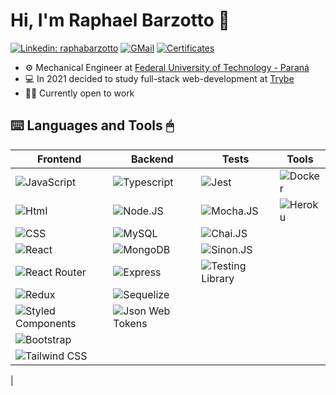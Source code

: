 # Hi, I'm Raphael Barzotto 👋
[![Linkedin: raphabarzotto](https://img.shields.io/badge/-raphabarzotto-blue?style-for-the-badge&logo=Linkedin&logoColor=white&link=https://www.linkedin.com/in/raphabarzotto/)](https://www.linkedin.com/in/raphabarzotto/)
[![GMail](https://img.shields.io/badge/-GMAIL-D14836?style-for-the-badge&logo=gmail&logoColor=white)](mailto:raphabarzotto@gmail.com)
[![Certificates](https://img.shields.io/badge/-CERTIFICATES-white?style-for-the-badge&logo=&logoColor=black)](https://drive.google.com/drive/folders/1kpDMcCLdF4scAO1_wIqxx7naF58um6UK?usp=sharing)
- ⚙️ Mechanical Engineer at [Federal University of Technology - Paraná](http://www.utfpr.edu.br/)
- 💻 In 2021 decided to study full-stack web-development at [Trybe](https://www.betrybe.com/)
- 👨‍💻 Currently open to work

## ⌨️ Languages and Tools 🖱
| Frontend | Backend | Tests | Tools |
| ---- | ----- | ----- | ----- |
| ![JavaScript](https://img.shields.io/badge/JavaScript-323330?style=for-the-badge&logo=javascript&logoColor=F7DF1E) | ![Typescript](https://img.shields.io/badge/TypeScript-007ACC?style=for-the-badge&logo=typescript&logoColor=white) | ![Jest](https://img.shields.io/badge/Jest-323330?style=for-the-badge&logo=Jest&logoColor=white) |  ![Docker](https://img.shields.io/badge/docker-blue?style=for-the-badge&logo=docker&logoColor=white) |
| ![Html](https://img.shields.io/badge/HTML5-E34F26?style=for-the-badge&logo=html5&logoColor=white) | ![Node.JS](https://img.shields.io/badge/Node.js-43853D?style=for-the-badge&logo=node.js&logoColor=white) | ![Mocha.JS](https://img.shields.io/badge/mocha.js-323330?style=for-the-badge&logo=mocha&logoColor=Brown) | ![Heroku](https://img.shields.io/badge/Heroku-430098?style=for-the-badge&logo=heroku&logoColor=white) |
| ![CSS](https://img.shields.io/badge/CSS3-1572B6?style=for-the-badge&logo=css3&logoColor=white) | ![MySQL](https://img.shields.io/badge/MySQL-00000F?style=for-the-badge&logo=mysql&logoColor=white) | ![Chai.JS](https://img.shields.io/badge/chai.js-323330?style=for-the-badge&logo=chai&logoColor=red) | |
| ![React](https://img.shields.io/badge/React-20232A?style=for-the-badge&logo=react&logoColor=61DAFB) | ![MongoDB](https://img.shields.io/badge/MongoDB-4EA94B?style=for-the-badge&logo=mongodb&logoColor=white) | ![Sinon.JS](https://img.shields.io/badge/Sinon.js-323330?style=for-the-badge&logo=Sinon&logoColor=red) | |
| ![React Router](https://img.shields.io/badge/React_Router-CA4245?style=for-the-badge&logo=react-router&logoColor=white) | ![Express](https://img.shields.io/badge/Express.js-404D59?style=for-the-badge) |  ![Testing Library](https://img.shields.io/badge/testing%20library-323330?style=for-the-badge&logo=testing-library&logoColor=red) | |
| ![Redux](https://img.shields.io/badge/Redux-593D88?style=for-the-badge&logo=redux&logoColor=white) | ![Sequelize](https://img.shields.io/badge/sequelize.js-323330?style=for-the-badge&logo=sequelize&logoColor=blue) | | |
| ![Styled Components](https://img.shields.io/badge/styled--components-DB7093?style=for-the-badge&logo=styled-components&logoColor=white) | ![Json Web Tokens](https://img.shields.io/badge/json%20web%20tokens-323330?style=for-the-badge&logo=json-web-tokens&logoColor=pink) | | |
| ![Bootstrap](https://img.shields.io/badge/Bootstrap-563D7C?style=for-the-badge&logo=bootstrap&logoColor=white) | |
| ![Tailwind CSS](https://img.shields.io/badge/Tailwind_CSS-38B2AC?style=for-the-badge&logo=tailwind-css&logoColor=white) | | | |
 |
